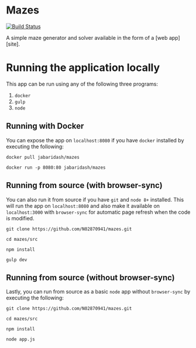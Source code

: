 # Mazes
[![Build Status](https://travis-ci.com/N02870941/mazes.svg?branch=master)](https://travis-ci.com/N02870941/mazes)

A simple maze generator and solver available in the form of a [web app][site].

# Running the application locally
This app can be run using any of the following three programs:

1. `docker`
2. `gulp`
3. `node`

## Running with Docker
You can expose the app on `localhost:8080` if you have `docker` installed by executing the following:

```
docker pull jabaridash/mazes

docker run -p 8080:80 jabaridash/mazes
```

## Running from source (with browser-sync)
You can also run it from source if you have `git` and `node 8+` installed. This will run the app on `localhost:8080` and also make it available on `localhost:3000` with `browser-sync` for automatic page refresh when the code is modified.

```
git clone https://github.com/N02870941/mazes.git

cd mazes/src

npm install

gulp dev
```

## Running from source (without browser-sync)
Lastly, you can run from source as a basic `node` app without `browser-sync` by executing the following:

```
git clone https://github.com/N02870941/mazes.git

cd mazes/src

npm install

node app.js
```
